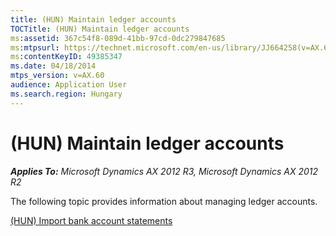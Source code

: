 ```yaml
---
title: (HUN) Maintain ledger accounts
TOCTitle: (HUN) Maintain ledger accounts
ms:assetid: 367c54f8-089d-41bb-97cd-0dc279847685
ms:mtpsurl: https://technet.microsoft.com/en-us/library/JJ664258(v=AX.60)
ms:contentKeyID: 49385347
ms.date: 04/18/2014
mtps_version: v=AX.60
audience: Application User
ms.search.region: Hungary
---
```


# (HUN) Maintain ledger accounts 


_**Applies To:** Microsoft Dynamics AX 2012 R3, Microsoft Dynamics AX 2012 R2_

The following topic provides information about managing ledger accounts.

[(HUN) Import bank account statements](hun-import-bank-account-statements.md)

  


